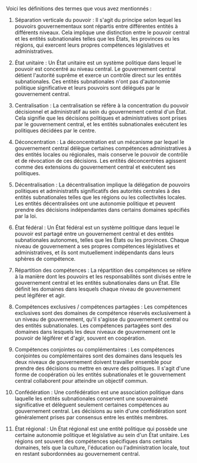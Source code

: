 Voici les définitions des termes que vous avez mentionnés :

1. Séparation verticale du pouvoir : Il s'agit du principe selon lequel les pouvoirs gouvernementaux sont répartis entre différentes entités à différents niveaux. Cela implique une distinction entre le pouvoir central et les entités subnationales telles que les États, les provinces ou les régions, qui exercent leurs propres compétences législatives et administratives.

2. État unitaire : Un État unitaire est un système politique dans lequel le pouvoir est concentré au niveau central. Le gouvernement central détient l'autorité suprême et exerce un contrôle direct sur les entités subnationales. Ces entités subnationales n'ont pas d'autonomie politique significative et leurs pouvoirs sont délégués par le gouvernement central.

3. Centralisation : La centralisation se réfère à la concentration du pouvoir décisionnel et administratif au sein du gouvernement central d'un État. Cela signifie que les décisions politiques et administratives sont prises par le gouvernement central, et les entités subnationales exécutent les politiques décidées par le centre.

4. Déconcentration : La déconcentration est un mécanisme par lequel le gouvernement central délègue certaines compétences administratives à des entités locales ou régionales, mais conserve le pouvoir de contrôle et de révocation de ces décisions. Les entités déconcentrées agissent comme des extensions du gouvernement central et exécutent ses politiques.

5. Décentralisation : La décentralisation implique la délégation de pouvoirs politiques et administratifs significatifs des autorités centrales à des entités subnationales telles que les régions ou les collectivités locales. Les entités décentralisées ont une autonomie politique et peuvent prendre des décisions indépendantes dans certains domaines spécifiés par la loi.

6. État fédéral : Un État fédéral est un système politique dans lequel le pouvoir est partagé entre un gouvernement central et des entités subnationales autonomes, telles que les États ou les provinces. Chaque niveau de gouvernement a ses propres compétences législatives et administratives, et ils sont mutuellement indépendants dans leurs sphères de compétence.

7. Répartition des compétences : La répartition des compétences se réfère à la manière dont les pouvoirs et les responsabilités sont divisés entre le gouvernement central et les entités subnationales dans un État. Elle définit les domaines dans lesquels chaque niveau de gouvernement peut légiférer et agir.

8. Compétences exclusives / compétences partagées : Les compétences exclusives sont des domaines de compétence réservés exclusivement à un niveau de gouvernement, qu'il s'agisse du gouvernement central ou des entités subnationales. Les compétences partagées sont des domaines dans lesquels les deux niveaux de gouvernement ont le pouvoir de légiférer et d'agir, souvent en coopération.

9. Compétences conjointes ou complémentaires : Les compétences conjointes ou complémentaires sont des domaines dans lesquels les deux niveaux de gouvernement doivent travailler ensemble pour prendre des décisions ou mettre en œuvre des politiques. Il s'agit d'une forme de coopération où les entités subnationales et le gouvernement central collaborent pour atteindre un objectif commun.

10. Confédération : Une confédération est une association politique dans laquelle les entités subnationales conservent une souveraineté significative et délèguent seulement certaines compétences au gouvernement central. Les décisions au sein d'une confédération sont généralement prises par consensus entre les entités membres.

11. État régional : Un État régional est une entité politique qui possède une certaine autonomie politique et législative au sein d'un État unitaire. Les régions ont souvent des compétences spécifiques dans certains domaines, tels que la culture, l'éducation ou l'administration locale, tout en restant subordonnées au gouvernement central.